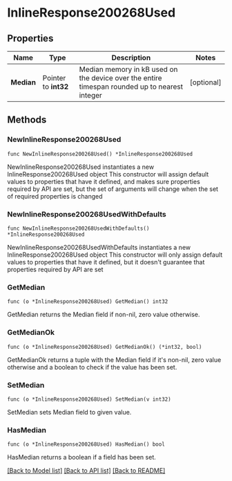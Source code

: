 # InlineResponse200268Used

## Properties

Name | Type | Description | Notes
------------ | ------------- | ------------- | -------------
**Median** | Pointer to **int32** | Median memory in kB used on the device over the entire timespan rounded up to nearest integer | [optional] 

## Methods

### NewInlineResponse200268Used

`func NewInlineResponse200268Used() *InlineResponse200268Used`

NewInlineResponse200268Used instantiates a new InlineResponse200268Used object
This constructor will assign default values to properties that have it defined,
and makes sure properties required by API are set, but the set of arguments
will change when the set of required properties is changed

### NewInlineResponse200268UsedWithDefaults

`func NewInlineResponse200268UsedWithDefaults() *InlineResponse200268Used`

NewInlineResponse200268UsedWithDefaults instantiates a new InlineResponse200268Used object
This constructor will only assign default values to properties that have it defined,
but it doesn't guarantee that properties required by API are set

### GetMedian

`func (o *InlineResponse200268Used) GetMedian() int32`

GetMedian returns the Median field if non-nil, zero value otherwise.

### GetMedianOk

`func (o *InlineResponse200268Used) GetMedianOk() (*int32, bool)`

GetMedianOk returns a tuple with the Median field if it's non-nil, zero value otherwise
and a boolean to check if the value has been set.

### SetMedian

`func (o *InlineResponse200268Used) SetMedian(v int32)`

SetMedian sets Median field to given value.

### HasMedian

`func (o *InlineResponse200268Used) HasMedian() bool`

HasMedian returns a boolean if a field has been set.


[[Back to Model list]](../README.md#documentation-for-models) [[Back to API list]](../README.md#documentation-for-api-endpoints) [[Back to README]](../README.md)


